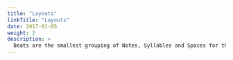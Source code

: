 ```yaml
---
title: "Layouts"
linkTitle: "Layouts"
date: 2017-01-05
weight: 2
description: >
  Beats are the smallest grouping of Notes, Syllables and Spaces for the purpose of rendering and layout as musical notation.
---
```

